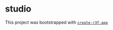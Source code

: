 # studio

This project was bootstrapped with [`create-r3f-app`](https://github.com/utsuboco/create-r3f-app)